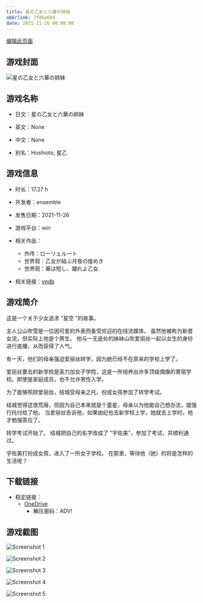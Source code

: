 ```yaml
---
title: 星の乙女と六華の姉妹
abbrlink: 7f8ba69d
date: 2021-11-26 00:00:00
---
```

[编辑此页面](https://github.com/ACG-3/ADV3-source/blob/main/source/_posts/games/%E6%98%9F%E3%81%AE%E4%B9%99%E5%A5%B3%E3%81%A8%E5%85%AD%E8%8F%AF%E3%81%AE%E5%A7%89%E5%A6%B9.md)

## 游戏封面

![星の乙女と六華の姉妹](https://pan.timero.xyz/d/onedrive/img_lib_001/%E6%98%9F%E3%81%AE%E4%B9%99%E5%A5%B3%E3%81%A8%E5%85%AD%E8%8F%AF%E3%81%AE%E5%A7%89%E5%A6%B9_cover.avif)


## 游戏名称

- 日文：星の乙女と六華の姉妹
- 英文：None
- 中文：None

- 别名：Hoshioto, 星乙


## 游戏信息

- 时长：17.27 h
- 开发者：ensemble
- 发售日期：2021-11-26
- 游戏平台：win
- 相关作品：
   - 外传：ローリェルート
   - 世界观：乙女が結ぶ月夜の煌めき
   - 世界观：華は短し、踊れよ乙女

- 相关链接：[vndb](https://vndb.org/v31700)


## 游戏简介

这是一个关于少女追求 "星空 "的故事。

主人公山吹雪是一位因可爱的外表而备受欢迎的在线流媒体。
虽然他被称为新晋女流，但实际上他是个男生。
他与一无是处的妹妹山吹爱丽丝一起以女生的身份进行直播，从而获得了人气。

有一天，他们的母亲强迫爱丽丝转学，因为她已经不在原来的学校上学了。

爱丽丝要去的新学校是圣力加女子学院，这是一所培养出许多顶级偶像的寄宿学校。即使是家庭成员，也不允许男性入学。

为了能够照顾爱丽丝，结城受母亲之托，扮成女孩参加了转学考试。

结城觉得这很荒唐，但因为自己本来就是个童星，母亲以为他能自己想办法，就强行托付给了他。
当爱丽丝告诉他，如果由纪也去新学校上学，她就去上学时，他才勉强答应了。

转学考试开始了。
结城把自己的名字改成了 "宇佐美"，参加了考试，并顺利通过。

宇佐美打扮成女孩，进入了一所女子学校。
在那里，等待他（她）的将是怎样的生活呢？




## 下载链接

- 稳定链接：
    - [OneDrive](https://pan.timero.xyz/onedrive/adv_lib_001/%E6%98%9F%E3%81%AE%E4%B9%99%E5%A5%B3%E3%81%A8%E5%85%AD%E8%8F%AF%E3%81%AE%E5%A7%89%E5%A6%B9)
        - 解压密码：ADV!



## 游戏截图


![Screenshot 1](https://pan.timero.xyz/d/onedrive/img_lib_001/%E6%98%9F%E3%81%AE%E4%B9%99%E5%A5%B3%E3%81%A8%E5%85%AD%E8%8F%AF%E3%81%AE%E5%A7%89%E5%A6%B9_Screenshot_1.avif)

![Screenshot 2](https://pan.timero.xyz/d/onedrive/img_lib_001/%E6%98%9F%E3%81%AE%E4%B9%99%E5%A5%B3%E3%81%A8%E5%85%AD%E8%8F%AF%E3%81%AE%E5%A7%89%E5%A6%B9_Screenshot_2.avif)

![Screenshot 3](https://pan.timero.xyz/d/onedrive/img_lib_001/%E6%98%9F%E3%81%AE%E4%B9%99%E5%A5%B3%E3%81%A8%E5%85%AD%E8%8F%AF%E3%81%AE%E5%A7%89%E5%A6%B9_Screenshot_3.avif)

![Screenshot 4](https://pan.timero.xyz/d/onedrive/img_lib_001/%E6%98%9F%E3%81%AE%E4%B9%99%E5%A5%B3%E3%81%A8%E5%85%AD%E8%8F%AF%E3%81%AE%E5%A7%89%E5%A6%B9_Screenshot_4.avif)

![Screenshot 5](https://pan.timero.xyz/d/onedrive/img_lib_001/%E6%98%9F%E3%81%AE%E4%B9%99%E5%A5%B3%E3%81%A8%E5%85%AD%E8%8F%AF%E3%81%AE%E5%A7%89%E5%A6%B9_Screenshot_5.avif)

